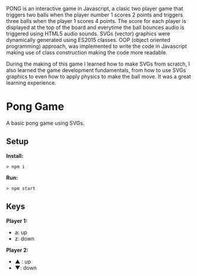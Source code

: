 
PONG is an interactive game in Javascript, a clasic two player game that triggers two balls when the player number 1 scores 2 points and
triggers three balls when the player 1 scores 4 points. 
The score for each player is displayed at the top of the board and everytime the ball bounces audio is triggered using HTML5 audio sounds.
SVGs (vector) graphics were dynamically generated using ES2015 classes.
OOP (object oriented programming) approach, was implemented to write the code in Javascript making use of class construction making the code more readable.

During the making of this game I learned how to make SVGs from scratch, I also learned the game development fundamentals, 
from how to use SVGs graphics to even how to apply physics to make the ball move. It was a great learning experience.



# Pong Game

A basic pong game using SVGs.

## Setup

**Install:**

`> npm i`

**Run:**

`> npm start`

## Keys

**Player 1:**
* a: up
* z: down

**Player 2:**
* ▲ : up
* ▼: down

